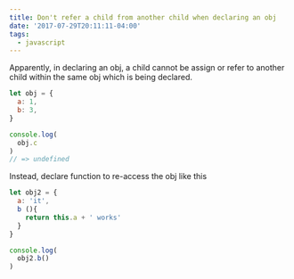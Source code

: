 ```yaml
---
title: Don't refer a child from another child when declaring an obj
date: '2017-07-29T20:11:11-04:00'
tags:
  - javascript
---
```

Apparently, in declaring an obj, a child cannot be assign or refer to another child within the same obj which is being declared. 

```js
let obj = {
  a: 1,
  b: 3,
}

console.log(
  obj.c
) 
// => undefined
```

Instead, declare function to re-access the obj like this
```js
let obj2 = {
  a: 'it',
  b (){
    return this.a + ' works'
  }
}

console.log(
  obj2.b()
)
```
